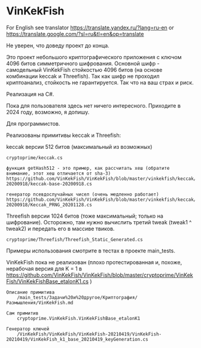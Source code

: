 # VinKekFish

For English see translator
https://translate.yandex.ru/?lang=ru-en
or
https://translate.google.com/?sl=ru&tl=en&op=translate

Не уверен, что доведу проект до конца.

Это проект небольшого криптографического приложения с ключом 4096 битов симметричного шифрования. Основной шифр - самодельный VinKekFish стойкостью 4096 битов (на основе комбинации keccak и Threefish).
Так как шифр не проходил криптоанализ, стойкость не гарантируется. Так что на ваш страх и риск.

Реализация на C#.

Пока для пользователя здесь нет ничего интересного. Приходите в 2024 году, возможно, я допишу.


Для программистов.

Реализованы примитивы keccak и Threefish:

keccak версии 512 битов (максимальный из возможных)

	cryptoprime/keccak.cs

	функция getHash512 - это пример, как рассчитать хеш (обратите внимание, этот хеш отличается от sha-3)
	https://github.com/VinKekFish/VinKekFish/blob/master/vinkekfish/keccak/keccak-20200918/keccak-base-20200918.cs

	генератор псевдослучайных чисел (очень медленно работает)
	https://github.com/VinKekFish/VinKekFish/blob/master/vinkekfish/keccak/keccak-20200918/Keccak_PRNG_20201128.cs


Threefish версии 1024 битов (тоже максимальный; только на шифрование). Осторожно, там нужно вычислить третий tweak (tweak1 ^ tweak2) и передать его в массиве твиков.

	cryptoprime/Threefish/Threefish_Static_Generated.cs


Примеры использования смотрите в тестах в проекте main_tests.


VinKekFish пока не реализован
(плохо протестированная и, похоже, нерабочая версия для K = 1 в https://github.com/VinKekFish/VinKekFish/blob/master/cryptoprime/VinKekFish/VinKekFishBase_etalonK1.cs )

	Описание примитива
		/main_tests/Задачи%20и%20другое/Криптография/Размышления/VinKekFish.md

	Сам примитив
		cryptoprime.VinKekFish.VinKekFishBase_etalonK1

	Генератор ключей
		/VinKekFish/VinKekFish/VinKekFish-20210419/VinKekFish-20210419/VinKekFish_k1_base_20210419_keyGeneration.cs

